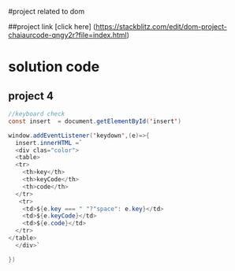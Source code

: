 #project related to dom 

##project link
[click here]
(https://stackblitz.com/edit/dom-project-chaiaurcode-qngy2r?file=index.html)

# solution code

## project 4

```java script
//keyboard check
const insert  = document.getElementById('insert')

window.addEventListener('keydown',(e)=>{
  insert.innerHTML =`
  <div clas="color">
  <table>
  <tr>
    <th>key</th>
    <th>keyCode</th>
    <th>code</th>
  </tr>
   <tr>
    <td>${e.key === " "?"space": e.key}</td>
    <td>${e.keyCode}</td>
    <td>${e.code}</td>
  </tr>
</table>
  </div>`

})


```
